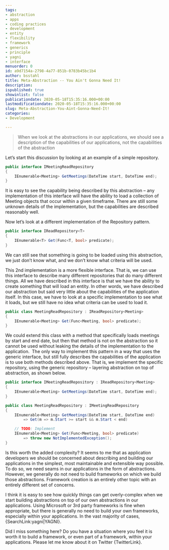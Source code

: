 ```yaml
---
tags:
- abstraction
- apps
- coding practices
- development
- entity
- flexibility
- framework
- generics
- principle
- yagni
- interface
menuorder: 0
id: a9d7154a-2798-4a77-851b-0783b45bc1b4
author: bsstahl
title: Meta-Abstraction -- You Ain't Gonna Need It!
description: 
ispublished: true
showinlist: false
publicationdate: 2020-05-18T15:35:16.000+00:00
lastmodificationdate: 2020-05-18T15:35:16.000+00:00
slug: Meta-Abstraction-You-Aint-Gonna-Need-It!
categories:
- Development

---
```

> When we look at the abstractions in our applications, we should see a description of the capabilities of our applications, not the capabilities of the abstraction

Let’s start this discussion by looking at an example of a simple repository.

```csharp
public interface IMeetingReadRepository
{
    IEnumerable<Meeting> GetMeetings(DateTime start, DateTime end);
}
```

It is easy to see the capability being described by this abstraction – any implementation of this interface will have the ability to load a collection of Meeting objects that occur within a given timeframe. There are still some unknown details of the implementation, but the capabilities are described reasonably well.

Now let’s look at a different implementation of the Repository pattern.

```csharp
public interface IReadRepository<T>
{
    IEnumerable<T> Get(Func<T, bool> predicate);
}
```

We can still see that something is going to be loaded using this abstraction, we just don’t know what, and we don’t know what criteria will be used.

This 2nd implementation is a more flexible interface. That is, we can use this interface to describe many different repositories that do many different things. All we have described in this interface is that we have the ability to create something that will load an entity. In other words, we have described our abstraction but said very little about the capabilities of the application itself. In this case, we have to look at a specific implementation to see what it loads, but we still have no idea what criteria can be used to load it.

```csharp
public class MeetingReadRepository : IReadRepository<Meeting>
{
    IEnumerable<Meeting> Get(Func<Meeting, bool> predicate);
}
```

We could extend this class with a method that specifically loads meetings by start and end date, but then that method is not on the abstraction so it cannot be used without leaking the details of the implementation to the application.  The only way to implement this pattern in a way that uses the generic interface, but still fully describes the capabilities of the application is to use both methods described above. That is, we implement the specific repository, using the generic repository – layering abstraction on top of abstraction, as shown below.

```csharp
public interface IMeetingReadRepository : IReadRepository<Meeting>
{
    IEnumerable<Meeting> GetMeetings(DateTime start, DateTime end);
}

public class MeetingReadRepository : IMeetingReadRepository
{
    IEnumerable<Meeting> GetMeetings(DateTime start, DateTime end)
        => Get(m => m.Start >= start && m.Start < end)

    // TODO: Implement
    IEnumerable<Meeting> Get(Func<Meeting, bool> predicate)
        => throw new NotImplementedException();
}
```

Is this worth the added complexity? It seems to me that as application developers we should be concerned about describing and building our applications in the simplest, most maintainable and extensible way possible. To do so, we need seams in our applications in the form of abstractions. However, we generally do not need to build frameworks on which we build those abstractions. Framework creation is an entirely other topic with an entirely different set of concerns.

I think it is easy to see how quickly things can get overly-complex when we start building abstractions on top of our own abstractions in our applications. Using Microsoft or 3rd party frameworks is fine when appropriate, but there is generally no need to build your own frameworks, especially within your applications. In the vast majority of cases, {SearchLink:yagni|YAGNI}.

Did I miss something here? Do you have a situation where you feel it is worth it to build a framework, or even part of a framework, within your applications. Please let me know about it on Twitter {TwitterLink}.
